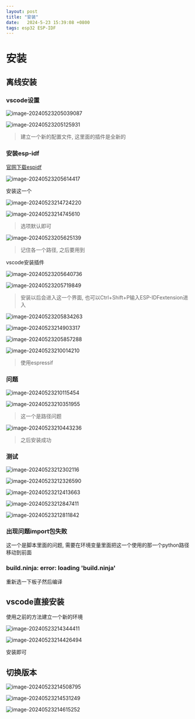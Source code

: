 ```yaml
---
layout: post
title: "安装" 
date:   2024-5-23 15:39:08 +0800
tags: esp32 ESP-IDF
---
```


# 安装

## 离线安装

### vscode设置

![image-20240523205039087](https://picture-01-1316374204.cos.ap-beijing.myqcloud.com/image/202405232050199.png)

![image-20240523205125931](https://picture-01-1316374204.cos.ap-beijing.myqcloud.com/image/202405232051962.png)

> 建立一个新的配置文件, 这里面的插件是全新的

### 安装esp-idf

[官网下载espidf](https://dl.espressif.com/dl/esp-idf/?idf=4.4)

![image-20240523205614417](https://picture-01-1316374204.cos.ap-beijing.myqcloud.com/image/202405232056448.png)

安装这一个

![image-20240523214724220](https://picture-01-1316374204.cos.ap-beijing.myqcloud.com/image/202405232147252.png)

![image-20240523214745610](https://picture-01-1316374204.cos.ap-beijing.myqcloud.com/image/202405232147657.png)

> 选项默认即可

![image-20240523205625139](https://picture-01-1316374204.cos.ap-beijing.myqcloud.com/image/202405232056169.png)

> 记住各一个路径, 之后要用到

vscode安装插件

![image-20240523205640736](https://picture-01-1316374204.cos.ap-beijing.myqcloud.com/image/202405232056774.png)

![image-20240523205719849](https://picture-01-1316374204.cos.ap-beijing.myqcloud.com/image/202405232057953.png)

> 安装以后会进入这一个界面, 也可以Ctrl+Shift+P输入ESP-IDFextension进入

![image-20240523205834263](https://picture-01-1316374204.cos.ap-beijing.myqcloud.com/image/202405232058295.png)

![image-20240523214903317](https://picture-01-1316374204.cos.ap-beijing.myqcloud.com/image/202405232149369.png)

![image-20240523205857288](https://picture-01-1316374204.cos.ap-beijing.myqcloud.com/image/202405232058331.png)

![image-20240523210014210](https://picture-01-1316374204.cos.ap-beijing.myqcloud.com/image/202405232100306.png)

> 使用espressif

### 问题

![image-20240523210115454](https://picture-01-1316374204.cos.ap-beijing.myqcloud.com/image/202405232101488.png)

![image-20240523210351955](https://picture-01-1316374204.cos.ap-beijing.myqcloud.com/image/202405232103011.png)

> 这一个是路径问题

![image-20240523210443236](https://picture-01-1316374204.cos.ap-beijing.myqcloud.com/image/202405232104294.png)

> 之后安装成功

### 测试

![image-20240523212302116](https://picture-01-1316374204.cos.ap-beijing.myqcloud.com/image/202405232123151.png)

![image-20240523212326590](https://picture-01-1316374204.cos.ap-beijing.myqcloud.com/image/202405232123651.png)

![image-20240523212413663](https://picture-01-1316374204.cos.ap-beijing.myqcloud.com/image/202405232124711.png)

![image-20240523212847411](https://picture-01-1316374204.cos.ap-beijing.myqcloud.com/image/202405232128442.png)

![image-20240523212811842](https://picture-01-1316374204.cos.ap-beijing.myqcloud.com/image/202405232128875.png)

### 出现问题import包失败

这一个是脚本里面的问题, 需要在环境变量里面把这一个使用的那一个python路径移动到前面

### build.ninja: error: loading 'build.ninja'

重新选一下板子然后编译

## vscode直接安装

使用之前的方法建立一个新的环境

![image-20240523214344411](https://picture-01-1316374204.cos.ap-beijing.myqcloud.com/image/202405232143462.png)

![image-20240523214426494](https://picture-01-1316374204.cos.ap-beijing.myqcloud.com/image/202405232144547.png)

安装即可

## 切换版本

![image-20240523214508795](https://picture-01-1316374204.cos.ap-beijing.myqcloud.com/image/202405232145899.png)

![image-20240523214531249](https://picture-01-1316374204.cos.ap-beijing.myqcloud.com/image/202405232145293.png)

![image-20240523214615252](https://picture-01-1316374204.cos.ap-beijing.myqcloud.com/image/202405232146313.png)

